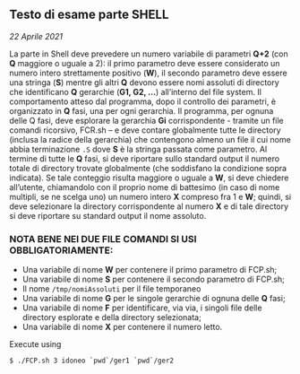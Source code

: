 ## Testo di esame parte SHELL
*22 Aprile 2021*

La parte in Shell deve prevedere un numero variabile di parametri **Q+2** (con **Q** maggiore o uguale a 2): il primo parametro deve essere considerato un numero intero strettamente positivo (**W**), il secondo parametro deve essere una stringa (**S**) mentre gli altri **Q** devono essere nomi assoluti di directory che identificano **Q** gerarchie (**G1, G2, …**) all’interno del file system.
Il comportamento atteso dal programma, dopo il controllo dei parametri, è organizzato in **Q** fasi, una per ogni gerarchia.
Il programma, per ognuna delle Q fasi, deve esplorare la gerarchia **Gi** corrispondente - tramite un file comandi ricorsivo, FCR.sh – e deve contare globalmente tutte le directory (inclusa la radice della gerarchia) che contengono almeno un file il cui nome abbia terminazione `.S` dove **S** è la stringa passata come parametro.
Al termine di tutte le **Q** fasi, si deve riportare sullo standard output il numero totale di directory trovate globalmente (che soddisfano la condizione sopra indicata).
Se tale conteggio risulta maggiore o uguale a **W**, si deve chiedere all’utente, chiamandolo con il proprio nome di battesimo (in caso di nome multipli, se ne scelga uno) un numero intero **X** compreso fra 1 e **W**; quindi, si deve selezionare la directory corrispondente al numero **X** e di tale directory si deve riportare su standard output il nome assoluto.

### NOTA BENE NEI DUE FILE COMANDI SI USI OBBLIGATORIAMENTE:
* Una variabile di nome **W** per contenere il primo parametro di FCP.sh;
* Una variabile di nome **S** per contenere il secondo parametro di FCP.sh;
* Il nome `/tmp/nomiAssoluti` per il file temporaneo
* Una variabile di nome **G** per le singole gerarchie di ognuna delle **Q** fasi;
* Una variabile di nome **F** per identificare, via via, i singoli file delle directory esplorate e della directory selezionata;
* Una variabile di nome **X** per contenere il numero letto.

Execute using
```console
$ ./FCP.sh 3 idoneo `pwd`/ger1 `pwd`/ger2
```